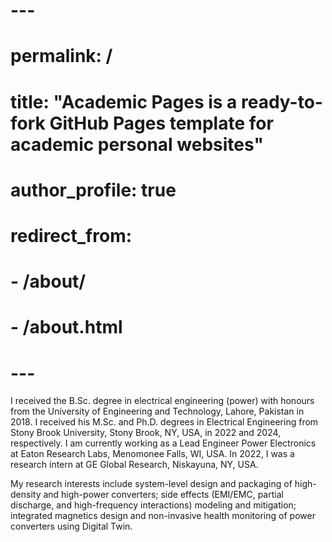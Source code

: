 # ---
# permalink: /
# title: "Academic Pages is a ready-to-fork GitHub Pages template for academic personal websites"
# author_profile: true
# redirect_from: 
#   - /about/
#   - /about.html
# ---

I received the B.Sc. degree in electrical engineering (power) with honours from the University of Engineering and Technology, Lahore, Pakistan in 2018. I received his M.Sc. and Ph.D. degrees in Electrical Engineering from Stony Brook University, Stony Brook, NY, USA, in 2022 and 2024, respectively. I am currently working as a Lead Engineer Power Electronics at Eaton Research Labs, Menomonee Falls, WI, USA. In 2022, I was a research intern at GE Global Research, Niskayuna, NY, USA.

My research interests include system-level design and packaging of high-density and high-power converters; side effects (EMI/EMC, partial discharge, and high-frequency interactions) modeling and mitigation; integrated magnetics design and non-invasive health monitoring of power converters using Digital Twin.

